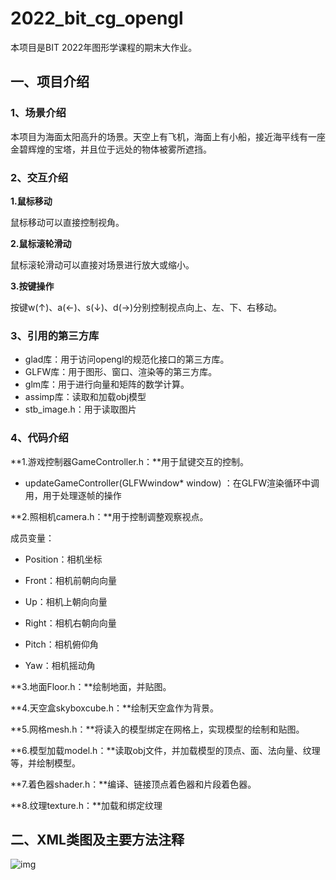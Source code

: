 # 2022_bit_cg_opengl

本项目是BIT 2022年图形学课程的期末大作业。

## 一、项目介绍

### 1、场景介绍

本项目为海面太阳高升的场景。天空上有飞机，海面上有小船，接近海平线有一座金碧辉煌的宝塔，并且位于远处的物体被雾所遮挡。

### 2、交互介绍

**1.鼠标移动**

鼠标移动可以直接控制视角。

**2.鼠标滚轮滑动**

鼠标滚轮滑动可以直接对场景进行放大或缩小。

**3.按键操作**

按键w(↑)、a(←)、s(↓)、d(→)分别控制视点向上、左、下、右移动。

### 3、引用的第三方库

- glad库：用于访问opengl的规范化接口的第三方库。
- GLFW库：用于图形、窗口、渲染等的第三方库。
- glm库：用于进行向量和矩阵的数学计算。
- assimp库：读取和加载obj模型
- stb_image.h：用于读取图片

### 4、代码介绍

**1.游戏控制器GameController.h：**用于鼠键交互的控制。

- updateGameController(GLFWwindow* window) ：在GLFW渲染循环中调用，用于处理逐帧的操作

**2.照相机camera.h：**用于控制调整观察视点。

成员变量：

- Position：相机坐标

- Front：相机前朝向向量
- Up：相机上朝向向量
- Right：相机右朝向向量
- Pitch：相机俯仰角
- Yaw：相机摇动角

**3.地面Floor.h：**绘制地面，并贴图。

**4.天空盒skyboxcube.h：**绘制天空盒作为背景。

**5.网格mesh.h：**将读入的模型绑定在网格上，实现模型的绘制和贴图。

**6.模型加载model.h：**读取obj文件，并加载模型的顶点、面、法向量、纹理等，并绘制模型。

**7.着色器shader.h：**编译、链接顶点着色器和片段着色器。

**8.纹理texture.h：**加载和绑定纹理

## 二、XML类图及主要方法注释

![img](https://uploader.shimo.im/f/u4tIY9e7FBrQY9AY.png!thumbnail?accessToken=eyJhbGciOiJIUzI1NiIsImtpZCI6ImRlZmF1bHQiLCJ0eXAiOiJKV1QifQ.eyJhdWQiOiJhY2Nlc3NfcmVzb3VyY2UiLCJleHAiOjE2NTY4NDU3MTIsImZpbGVHVUlEIjoiS3JrRVZFNWw1eUNMUFZBSiIsImlhdCI6MTY1Njg0NTQxMiwidXNlcklkIjo1Mzc3Njc4MX0.kUyu9AIL8JdcSbobTZesimycEg6DyGFA-QS3pT1v_eg)